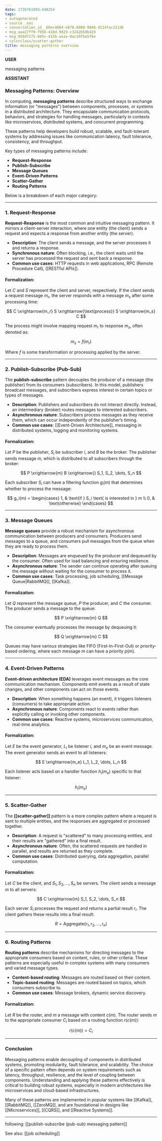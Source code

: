 ```yaml
---
date: 1726761093.448254
tags:
- autogenerated
- source__oai
- conversation_id__66ec4884-e8f8-8008-9848-d514fac221d6
- msg_aaa27ff9-f956-41bd-9829-c3242b58b429
- msg_920d7171-045c-415b-aa1e-0ac20fba5f6e
- colorclass/scatter-gather
title: messaging patterns overview
---
```


**USER**

messaging patterns


**ASSISTANT**

### Messaging Patterns: Overview

In computing, **messaging patterns** describe structured ways to exchange information (or "messages") between components, processes, or systems in a distributed architecture. They encapsulate communication protocols, behaviors, and strategies for handling messages, particularly in contexts like microservices, distributed systems, and concurrent programming. 

These patterns help developers build robust, scalable, and fault-tolerant systems by addressing issues like communication latency, fault tolerance, consistency, and throughput.

Key types of messaging patterns include:

- **Request-Response**
- **Publish-Subscribe**
- **Message Queues**
- **Event-Driven Patterns**
- **Scatter-Gather**
- **Routing Patterns**

Below is a breakdown of each major category:

---

### 1. **Request-Response**

**Request-Response** is the most common and intuitive messaging pattern. It mirrors a client-server interaction, where one entity (the client) sends a request and expects a response from another entity (the server).

- **Description**: The client sends a message, and the server processes it and returns a response.
- **Synchronous nature**: Often blocking, i.e., the client waits until the server has processed the request and sent back a response.
- **Common use cases**: HTTP requests in web applications, RPC (Remote Procedure Call), [[RESTful APIs]].

#### Formalization:
Let $C$ and $S$ represent the client and server, respectively. If the client sends a request message $m_r$, the server responds with a message $m_s$ after some processing time:

$$ C \xrightarrow{m_r} S \xrightarrow{\text{process}} S \xrightarrow{m_s} C $$

The process might involve mapping request $m_r$ to response $m_s$, often denoted as:

$$ m_s = f(m_r) $$

Where $f$ is some transformation or processing applied by the server.

---

### 2. **Publish-Subscribe (Pub-Sub)**

The **publish-subscribe** pattern decouples the producer of a message (the publisher) from its consumers (subscribers). In this model, publishers broadcast messages, and subscribers express interest in certain topics or types of messages.

- **Description**: Publishers and subscribers do not interact directly. Instead, an intermediary (broker) routes messages to interested subscribers.
- **Asynchronous nature**: Subscribers process messages as they receive them, which can occur independently of the publisher’s timing.
- **Common use cases**: [[Event-Driven Architecture]], messaging in distributed systems, logging and monitoring systems.

#### Formalization:
Let $P$ be the publisher, $S_i$ be subscriber $i$, and $B$ be the broker. The publisher sends message $m$, which is distributed to all subscribers through the broker:

$$ P \xrightarrow{m} B \xrightarrow{} S_1, S_2, \dots, S_n $$

Each subscriber $S_i$ can have a filtering function $g_i(m)$ that determines whether to process the message:

$$ g_i(m) = \begin{cases} 
1, & \text{if } S_i \text{ is interested in } m \\
0, & \text{otherwise}
\end{cases} $$

---

### 3. **Message Queues**

**Message queues** provide a robust mechanism for asynchronous communication between producers and consumers. Producers send messages to a queue, and consumers pull messages from the queue when they are ready to process them.

- **Description**: Messages are enqueued by the producer and dequeued by the consumer. Often used for load balancing and ensuring resilience.
- **Asynchronous nature**: The sender can continue operating after queuing the message without waiting for the consumer to process it.
- **Common use cases**: Task processing, job scheduling, [[Message Queue|RabbitMQ]], [[Kafka]].

#### Formalization:
Let $Q$ represent the message queue, $P$ the producer, and $C$ the consumer. The producer sends a message to the queue:

$$ P \xrightarrow{m} Q $$

The consumer eventually processes the message by dequeuing it:

$$ Q \xrightarrow{m} C $$

Queues may have various strategies like FIFO (First-In-First-Out) or priority-based ordering, where each message $m$ can have a priority $p(m)$.

---

### 4. **Event-Driven Patterns**

**Event-driven architecture (EDA)** leverages event messages as the core communication mechanism. Components emit events as a result of state changes, and other components can act on those events.

- **Description**: When something happens (an event), it triggers listeners (consumers) to take appropriate action.
- **Asynchronous nature**: Components react to events rather than explicitly calling or invoking other components.
- **Common use cases**: Reactive systems, microservices communication, real-time analytics.

#### Formalization:
Let $E$ be the event generator, $L_i$ be listener $i$, and $m_e$ be an event message. The event generator sends an event to all listeners:

$$ E \xrightarrow{m_e} L_1, L_2, \dots, L_n $$

Each listener acts based on a handler function $h_i(m_e)$ specific to that listener:

$$ h_i(m_e) $$

---

### 5. **Scatter-Gather**

The **[[scatter-gather]]** pattern is a more complex pattern where a request is sent to multiple entities, and the responses are aggregated or processed together.

- **Description**: A request is "scattered" to many processing entities, and their results are "gathered" into a final result.
- **Asynchronous nature**: Often, the scattered requests are handled in parallel, and results are returned as they complete.
- **Common use cases**: Distributed querying, data aggregation, parallel computation.

#### Formalization:
Let $C$ be the client, and $S_1, S_2, \dots, S_n$ be servers. The client sends a message $m$ to all servers:

$$ C \xrightarrow{m} S_1, S_2, \dots, S_n $$

Each server $S_i$ processes the request and returns a partial result $r_i$. The client gathers these results into a final result:

$$ R = \text{Aggregate}(r_1, r_2, \dots, r_n) $$

---

### 6. **Routing Patterns**

**Routing patterns** describe mechanisms for directing messages to the appropriate consumers based on content, rules, or other criteria. These patterns are especially useful in complex systems with many consumers and varied message types.

- **Content-based routing**: Messages are routed based on their content.
- **Topic-based routing**: Messages are routed based on topics, which consumers subscribe to.
- **Common use cases**: Message brokers, dynamic service discovery.

#### Formalization:
Let $R$ be the router, and $m$ a message with content $c(m)$. The router sends $m$ to the appropriate consumer $C_i$ based on a routing function $r(c(m))$:

$$ r(c(m)) = C_i $$

---

### Conclusion

Messaging patterns enable decoupling of components in distributed systems, promoting modularity, fault tolerance, and scalability. The choice of a specific pattern often depends on system requirements such as latency, throughput, resilience, and the level of coupling between components. Understanding and applying these patterns effectively is critical to building robust systems, especially in modern architectures like microservices and cloud-based infrastructures. 

Many of these patterns are implemented in popular systems like [[Kafka]], [[RabbitMQ]], [[ZeroMQ]], and are foundational in designs like [[Microservices]], [[CQRS]], and [[Reactive Systems]].


---


following: [[publish-subscribe (pub-sub) messaging pattern]]

See also: [[job scheduling]]